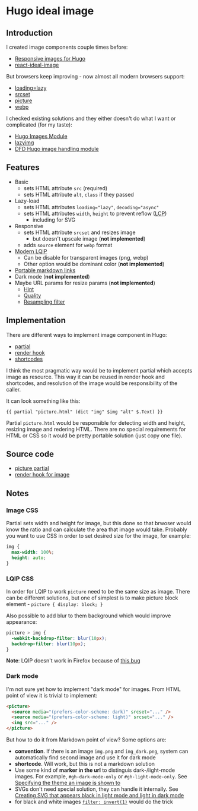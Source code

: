 # Hugo ideal image

## Introduction

I created image components couple times before:

- [Responsive images for Hugo](https://dev.to/stereobooster/responsive-images-for-hugo-dn9)
- [react-ideal-image](https://github.com/stereobooster/react-ideal-image)

But browsers keep improving - now almost all modern browsers support:

- [loading=lazy](https://caniuse.com/loading-lazy-attr)
- [srcset](https://caniuse.com/srcset)
- [picture](https://caniuse.com/picture)
- [webp](https://caniuse.com/webp)

I checked existing solutions and they either doesn't do what I want or complicated (for my taste):

- [Hugo Images Module](https://hugomods.com/en/docs/images/)
- [lazyimg](https://github.com/hugo-mods/lazyimg)
- [DFD Hugo image handling module](https://github.com/danielfdickinson/image-handling-mod-hugo-dfd)

## Features

- Basic
  - sets HTML attribute `src` (required)
  - sets HTML attribute `alt`, `class` if they passed
- Lazy-load
  - sets HTML attributes `loading="lazy"`, `decoding="async"`
  - sets HTML attributes `width`, `height` to prevent reflow ([LCP](https://web.dev/lcp/))
    - including for SVG
- Responsive
  - sets HTML attribute `srcset` and resizes image
    - but doesn't upscale image (**not implemented**)
  - adds `source` element for `webp` format
- [Modern LQIP](https://github.com/transitive-bullshit/lqip-modern)
  - Can be disable for transparent images (png, webp)
  - Other option would be dominant color (**not implemented**)
- [Portable markdown links](https://stereobooster.com/posts/portable-markdown-links/)
- Dark mode (**not implemented**)
- Maybe URL params for resize params (**not implemented**)
  - [Hint](https://gohugo.io/content-management/image-processing/#hint)
  - [Quality](https://gohugo.io/content-management/image-processing/#quality)
  - [Resampling filter](https://gohugo.io/content-management/image-processing/#resampling-filter)

## Implementation

There are different ways to implement image component in Hugo:

- [partial](https://gohugo.io/templates/partials/)
- [render hook](https://gohugo.io/templates/render-hooks/)
- [shortcodes](https://gohugo.io/templates/shortcode-templates/)

I think the most pragmatic way would be to implement partial which accepts image as resource. This way it can be reused in render hook and shortcodes, and resolution of the image would be responsibility of the caller.

It can look something like this:

```
{{ partial "picture.html" (dict "img" $img "alt" $.Text) }}
```

Partial `picture.html` would be responsible for detecting width and height, resizing image and redering HTML. There are no special requirements for HTML or CSS so it would be pretty portable solution (just copy one file).

## Source code

- [picture partial](layouts/partials/picture.html)
- [render hook for image](layouts/_default/_markup/render-image.html)

## Notes

### Image CSS

Partial sets width and height for image, but this done so that brwoser would know the ratio and can calculate the area that image would take. Probably you want to use CSS in order to set desired size for the image, for example:

```css
img {
  max-width: 100%;
  height: auto;
}
```

### LQIP CSS

In order for LQIP to work `picture` need to be the same size as image. There can be different solutions, but one of simplest is to make picture block element - `picture { display: block; }`

Also possible to add blur to them background which would improve appearance:

```css
picture > img {
  -webkit-backdrop-filter: blur(10px);
  backdrop-filter: blur(10px);
}
```

**Note**: LQIP doesn't work in Firefox because of [this bug](https://bugzilla.mozilla.org/show_bug.cgi?id=1556156)

### Dark mode

I'm not sure yet how to implement "dark mode" for images. From HTML point of view it is trivial to implement:

```html
<picture>
  <source media="(prefers-color-scheme: dark)" srcset="..." />
  <source media="(prefers-color-scheme: light)" srcset="..." />
  <img src="..." />
</picture>
```

But how to do it from Markdown point of view? Some options are:

- **convention**. If there is an image `img.png` and `img_dark.png`, system can automatically find second image and use it for dark mode
- **shortcode**. Will work, but this is not a markdown solution
- Use some kind of **marker in the url** to distinguis dark-/light-mode images. For example, `#gh-dark-mode-only` or `#gh-light-mode-only`. See [Specifying the theme an image is shown to](https://docs.github.com/en/get-started/writing-on-github/getting-started-with-writing-and-formatting-on-github/basic-writing-and-formatting-syntax#specifying-the-theme-an-image-is-shown-to)
- SVGs don't need special solution, they can handle it internally. See [Creating SVG that appears black in light mode and light in dark mode](https://stackoverflow.com/questions/67187091/creating-svg-that-appears-black-in-light-mode-and-light-in-dark-mode)
- for black and white images [`filter: invert(1)`](https://developer.mozilla.org/en-US/docs/Web/CSS/filter-function/invert) would do the trick
